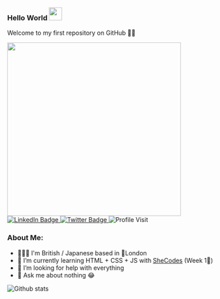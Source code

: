 ### Hello World <img src="https://raw.githubusercontent.com/MartinHeinz/MartinHeinz/master/wave.gif" width="30px">

<div id="title" align=left">
<p>Welcome to my first repository on GitHub 👩‍💻</p>
</div>
                             
<div id="header" align="left">
  <img src="https://media.giphy.com/media/p5TDWmUYF0Vzhp7Gpl/giphy.gif" width="400"/>
</div>

<div id="badges">
  <a href="https://www.linkedin.com/feed/">
    <img src="https://img.shields.io/badge/LinkedIn-pink?style=for-the-badge&logo=linkedin&logoColor=white" alt="LinkedIn Badge"/>
  </a>

  <a href="https://twitter.com/hanajeavons">
    <img src="https://img.shields.io/badge/Twitter-pink?style=for-the-badge&logo=twitter&logoColor=white" alt="Twitter Badge"/>
  </a>
 <img src="https://komarev.com/ghpvc/?username=hanajv&style=for-the-badge&color=ff69b4" alt="Profile Visit"/>
                                                                                                                        
</div>



### About Me: 
- 🙋🏻‍♀️ I'm British / Japanese based in 📍London
- 🌱 I’m currently learning HTML + CSS + JS with <a href=https://www.shecodes.io/>SheCodes</a> (Week 1💪)
- 🤔 I’m looking for help with everything 
- 💬 Ask me about nothing 😂

![Github stats](https://github-readme-stats.vercel.app/api?username=hanajv&theme=omni&show_icons=true&count_private=true)






